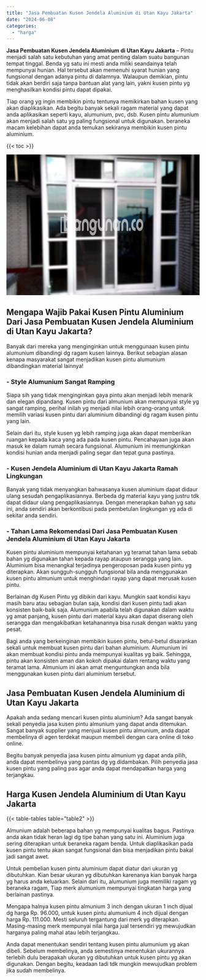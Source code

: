 ```yaml
---
title: "Jasa Pembuatan Kusen Jendela Aluminium di Utan Kayu Jakarta"
date: "2024-06-08"
categories: 
  - "harga"
---
```


**Jasa Pembuatan Kusen Jendela Aluminium di Utan Kayu Jakarta** – Pintu menjadi salah satu kebutuhan yang amat penting dalam suatu bangunan tempat tinggal. Benda yg satu ini mesti anda miliki seandainya telah mempunyai hunian. Hal tersebut akan memenuhi syarat hunian yang fungsional dengan adanya pintu di dalamnya. Walaupun demikian, pintu tidak akan berdiri saja tanpa bantuan alat yang lain, yakni kusen pintu yg menghasilkan kondisi pintu dapat dipakai.

Tiap orang yg ingin membikin pintu tentunya memikirkan bahan kusen yang akan diaplikasikan. Ada begitu banyak sekali ragam material yang dapat anda aplikasikan seperti kayu, alumunium, pvc, dsb. Kusen pintu alumunium akan menjadi salah satu yg paling fungsional untuk digunakan. beraneka macam kelebihan dapat anda temukan sekiranya membikin kusen pintu aluminium.

{{< toc >}}

![Jasa Pembuatan Kusen Jendela Aluminium di Utan Kayu Jakarta](/images/harga-kusen-jendela-alumunium-33.png)

## Mengapa Wajib Pakai Kusen Pintu Aluminium Dari Jasa Pembuatan Kusen Jendela Aluminium di Utan Kayu Jakarta?

Banyak dari mereka yang menginginkan untuk menggunaan kusen pintu alumunium dibandingi dg ragam kusen lainnya. Berikut sebagian alasan kenapa masyarakat sangat menjadikan kusen pintu alumunium dibandingkan material lainnya!

### \- Style Alumunium Sangat Ramping

Siapa sih yang tidak menginginkan gaya pintu akan menjadi lebih menarik dan elegan dipandang. Kusen pintu dari almunium akan mempunyai style yg sangat ramping, perihal inilah yg menjadi nilai lebih orang-orang untuk memilih variasi kusen pintu dari aluminium dibandingi dg ragam kusen pintu yang lain.

Selain dari itu, style kusen yg lebih ramping juga akan dapat memberikan ruangan kepada kaca yang ada pada kusen pintu. Pencahayaan juga akan masuk ke dalam rumah secara fungsional. Alumunium ini memungkinkan kondisi hunian anda menjadi paling segar dan tepat guna pastinya.

### \- Kusen Jendela Aluminium di Utan Kayu Jakarta Ramah Lingkungan

Banyak yang tidak menyangkan bahwasanya kusen aluminium dapat didaur ulang sesudah pengaplikasiannya. Berbeda dg material kayu yang justru tdk dapat didaur ulang pengaplikasiannya. Dengan menerapkan bahan yg satu ini, anda sendiri akan berkontibusi pada pembetulan lingkungan yg ada di sekitar anda sendiri.

### \- Tahan Lama Rekomendasi Dari Jasa Pembuatan Kusen Jendela Aluminium di Utan Kayu Jakarta

Kusen pintu aluminium mempunyai ketahanan yg teramat tahan lama sebab bahan yg digunakan tahan kepada rayap ataupun serangga yang lain. Aluminium bisa menangkal terjadinya pengeroposan pada kusen pintu yg diterapkan. Akan sungguh-sungguh fungsional bila anda menggunakan kusen pintu almunium untuk menghindari rayap yang dapat merusak kusen pintu.

Berlainan dg Kusen Pintu yg dibikin dari kayu. Mungkin saat kondisi kayu masih baru atau sebagian bulan saja, kondisi dari kusen pintu tadi akan konsisten baik-baik saja. Alumunium apabila telah digunakan dalam waktu yg amat panjang, kusen pintu dari material kayu akan dapat diserang oleh serangga dan mengakibatkan ketahanannya bisa rusak dengan waktu yang pesat.

Bagi anda yang berkeinginan membikin kusen pintu, betul-betul disarankan sekali untuk membuat kusen pintu dari bahan aluminium. Alumunium ini akan membuat kondisi pintu anda mempunyai kualitas yg baik. Sehingga, pintu akan konsisten aman dan kokoh dipakai dalam rentang waktu yang teramat lama. Almunium ini akan amat menguntungkan anda bila menggunakan kusen pintu dari aluminium tersebut.

## Jasa Pembuatan Kusen Jendela Aluminium di Utan Kayu Jakarta

Apakah anda sedang mencari kusen pintu aluminium? Ada sangat banyak sekali penyedia jasa kusen pintu almunium yang dapat anda ditemukan. Sangat banyak supplier yang menjual kusen pintu almunium, anda dapat membelinya di agen terdekat maupun membeli dengan cara online di toko online.

Begitu banyak penyedia jasa kusen pintu almunium yg dapat anda pilih, anda dapat membelinya yang pantas dg yg didambakan. Pilih penyedia jasa kusen pintu yang paling pas agar anda dapat mendapatkan harga yang terjangkau.

## Harga Kusen Jendela Aluminium di Utan Kayu Jakarta

{{< table-tables table="table2" >}}

Almunium adalah beberapa bahan yg mempunyai kualitas bagus. Pastinya anda akan tidak heran lagi dg tipe bahan yang satu ini. Aluminium juga sering diterapkan untuk beraneka ragam benda. Untuk diaplikasikan pada kusen pintu tentu akan sangat fungsional dan bisa menjadikan pintu bakal jadi sangat awet.

Untuk pembelian kusen pintu aluminium dapat diatur dari ukuran yg dibutuhkan. Kian besar ukuran yg dibutuhkan karenanya kian banyak harga yg harus anda keluarkan. Selain dari itu, alumunium juga memiliki ragam yg beraneka ragam, Tiap merk alumunium mempunyai tingkatan harga yang berlainan pastinya.

Mengapa halnya kusen pintu almunium 3 inch dengan ukuran 1 inch dijual dg harga Rp. 96.000, untuk kusen pintu alumunium 4 inch dijual dengan harga Rp. 111.000. Mesti seluruh tergantung dari merk yg diterapkan. Masing-masing merk mempunyai nilai harga jual tersendiri yg mewujudkan harganya paling mahal atau lebih terjangkau.

Anda dapat menentukan sendiri tentang kusen pintu alumunium yg akan dibeli. Sebelum membelinya, anda semestinya menentukan ukurannya terlebih dulu berapakah ukuran yg dibutuhkan untuk kusen pintu yg akan digunakan. Dengan begitu, keadaan tadi tdk mungkin mewujudkan problem jika sudah membelinya.
